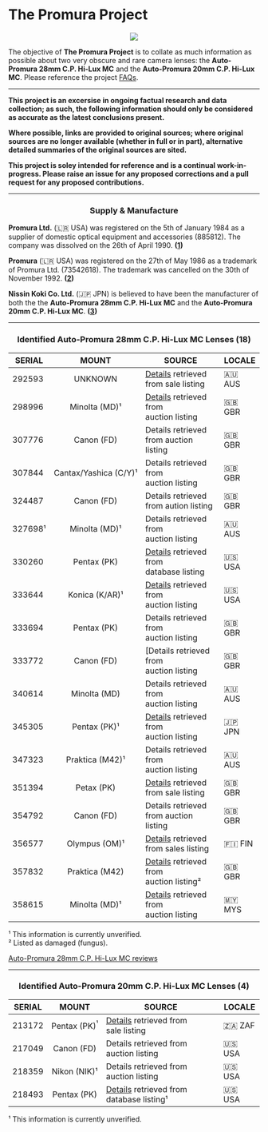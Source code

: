 <h1><center></center>The Promura Project</center></h1>

<!-- An information resource for two very obscure and rare camera lenses. -->

<p align="center">
   <img src="https://user-images.githubusercontent.com/110672536/183131595-afeb1dec-1c84-436c-9a50-90468f9ec3ec.png">
</p>

<p>
   The objective of <b>The Promura Project</b> is to collate as much information as possible about two very obscure and rare camera lenses: the <b>Auto-Promura 28mm C.P. Hi-Lux MC</b> and the <b>Auto-Promura 20mm C.P. Hi-Lux MC</b>. Please reference the project <a href="https://github.com/martbetz/The-Promura-Project/blob/main/FAQs.md">FAQs</a>.

---

<b>This project is an excersise in ongoing factual research and data collection; as such, the following information should only be considered as accurate as the latest conclusions present. 

Where possible, links are provided to original sources; where original sources are no longer available (whether in full or in part), alternative detailed summaries of the original sources are sited.

This project is soley intended for reference and is a continual work-in-progress. Please raise an issue for any proposed corrections and a pull request for any proposed contributions.</b>

---

<h3><center>Supply & Manufacture</center></h3>

<p>
   <b>Promura Ltd.</b> (🇱🇷 USA) was registered on the 5th of January 1984 as a supplier of domestic optical equipment and accessories (885812). The company was dissolved on the 26th of April 1990.&nbsp;<b>(<a href="https://opencorporates.com/companies/us_ny/885812">1</a>)</b>
</p>

<p>
   <b>Promura</b> (🇱🇷 USA) was registered on the 27th of May 1986 as a trademark of Promura Ltd. (73542618). The trademark was cancelled on the 30th of November 1992.&nbsp;<b>(<a href="https://tsdr.uspto.gov/#caseNumber=73542618&caseSearchType=US_APPLICATION&caseType=DEFAULT&searchType=statusSearch">2</a>)</b>
</p>

<p>
   <b>Nissin Koki Co. Ltd.</b> (🇯🇵 JPN) is believed to have been the manufacturer of both the the <b>Auto-Promura 28mm C.P. Hi-Lux MC</b> and the <b>Auto-Promura 20mm C.P. Hi-Lux MC</b>.&nbsp;<b>(<a href="https://web.archive.org/web/20021001122829/medfmt.8k.com/third/mfg.html">3</a>)</b>
</p>

---

<center>

<h3>Identified <b>Auto-Promura 28mm C.P. Hi-Lux MC</b> Lenses (18)</h3>

|SERIAL|MOUNT|SOURCE|LOCALE|
|------|:----:|------|-------|
|292593|UNKNOWN|[Details](https://github.com/martbetz/The-Promura-Project/blob/main/DATA/292593.md) retrieved from sale listing|🇦🇺 AUS|
|298996|Minolta&nbsp;(MD)¹|[Details](https://github.com/martbetz/The-Promura-Project/blob/main/DATA/298996.md) retrieved from auction&nbsp;listing|🇬🇧 GBR|
|307776|Canon&nbsp;(FD)|Details retrieved from auction listing|🇬🇧 GBR|
|307844|Cantax/Yashica&nbsp;(C/Y)¹|Details retrieved from auction&nbsp;listing|🇬🇧 GBR|
|324487|Canon&nbsp;(FD)|Details retrieved from aution listing|🇬🇧 GBR|
|327698¹|Minolta&nbsp;(MD)¹|Details retrieved from auction&nbsp;listing|🇦🇺 AUS|
|330260|Pentax&nbsp;(PK)|[Details](https://lens--club-ru.translate.goog/lenses/item/c_6743.html?_x_tr_sl=auto&_x_tr_tl=en&_x_tr_hl=en-US&_x_tr_pto=wapp) retrieved from database&nbsp;listing|​🇺🇸​ USA|
|333644|Konica&nbsp;(K/AR)¹|[Details](https://www.ebay.ca/itm/276431953969) retrieved from auction&nbsp;listing|🇺🇸​ USA|
|333694|Pentax&nbsp;(PK)|Details retrieved from auction&nbsp;listing|🇬🇧 GBR|
|333772|Canon&nbsp;(FD)|[Details retrieved from auction&nbsp;listing|🇬🇧 GBR
|340614|Minolta&nbsp;(MD)|Details retrieved from auction&nbsp;listing|🇦🇺 AUS|
|345305|Pentax&nbsp;(PK)¹|[Details](https://aucview.aucfan.com/yahoo/d115575976/) retrieved from auction&nbsp;listing|🇯🇵 JPN|
|347323|Praktica&nbsp;(M42)¹|Details retrieved from auction&nbsp;listing|🇦🇺 AUS|
|351394|Petax&nbsp;(PK)|[Details](https://soperfectimages.co.uk/camerasforsale/pentax/auto-promura-28mm-f28-pk-fit-351394/) retrieved from sale&nbsp;listing|🇬🇧 GBR
|354792|Canon&nbsp;(FD)|Details retrieved from auction listing|🇬🇧 GBR|
|356577|Olympus&nbsp;(OM)¹|[Details](https://kamerastore.com/products/promura-28mm-f2-8-c-p-hi-lux-auto-mc-olympus-om) retrieved from sales&nbsp;listing|🇫🇮 FIN|
|357832|Praktica&nbsp;(M42)|[Details](https://www.ebay.co.uk/itm/186611675919?siteid=3&customid=&toolid=10001) retrieved from auction&nbsp;listing²|🇬🇧 GBR|
|358615|Minolta&nbsp;(MD)¹|[Details](https://www.carousell.com.my/p/auto-promura-28mm-f2-8-macro-lens-minolta-md-mount-35230197/) retrieved from auction&nbsp;listing|🇲🇾 MYS|

</center>

¹ This information is currently unverified.
<br>
² Listed as damaged (fungus).

[Auto-Promura 28mm C.P. Hi-Lux MC reviews](https://www.pentaxforums.com/userreviews/auto-promura-28mm-2-8-c-p-hi-lux-mc.html)

---

<center>

<h3>Identified <b>Auto-Promura 20mm C.P. Hi-Lux MC</b> Lenses (4)</h3>

|SERIAL|MOUNT|SOURCE|LOCALE|
|------|:---:|------|------|
|213172|Pentax&nbsp;(PK)<sup>¹|[Details](https://vintagecameradeals.co.za/Auto-PROMURA-C.P-Hi-Lux-MC-2.8-f=20mm-wide-angle-SLR-film-camera-lens-2.8-20mm-MINT-box) retrieved from sale&nbsp;listing|🇿🇦 ZAF|
|217049|Canon&nbsp;(FD)|Details retrieved from auction&nbsp;listing|🇺🇸 USA|
|218359|Nikon&nbsp;(NIK)¹|Details retrieved from auction&nbsp;listing|🇺🇸​ USA|
|218493|Pentax&nbsp;(PK)|[Details](https://www.pentaxforums.com/userreviews/auto-promura-20mm-f2-8.html) retrieved from database&nbsp;listing¹|🇺🇸​ USA|

</center>

¹ This information is currently unverified.
